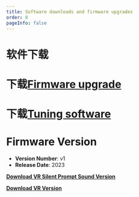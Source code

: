 ```yaml
---
title: Software downloads and firmware upgrades
order: 8
pageInfo: false
---
```

# 软件下载
# 下载[Firmware upgrade](https://likeyou156156.online:9000/lky/tools/MV_Assisant_Tools_2021_V3.0.9T(2023.05.29).exe)
# 下载[Tuning software](https://likeyou156156.online:9000/lky/tools/ACPWorkbench_24bit.exe)

# Firmware Version

- **Version Number**: v1
- **Release Date**: 2023

**[Download VR Silent Prompt Sound Version](https://likeyou156156.online:9000/lky/old_bin/QY_Eiffel_One_VRmute.MVAX)**
<br>

**[Download VR Version](https://likeyou156156.online:9000/lky/old_bin/QY_Eiffel_One_VR.MVAX)**